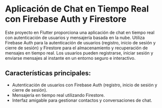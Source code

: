 # Aplicación de Chat en Tiempo Real con Firebase Auth y Firestore

Este proyecto en Flutter proporciona una aplicación de chat en tiempo real con autenticación de usuarios y mensajería basada en la nube. Utiliza Firebase Auth para la autenticación de usuarios (registro, inicio de sesión y cierre de sesión) y Firestore para el almacenamiento y recuperación de mensajes en tiempo real. Los usuarios pueden registrarse, iniciar sesión y enviarse mensajes al instante en un entorno seguro e interactivo.

## Características principales:

- Autenticación de usuarios con Firebase Auth (registro, inicio de sesión y cierre de sesión).
- Mensajería en tiempo real utilizando Firestore.
- Interfaz amigable para gestionar contactos y conversaciones de chat.
